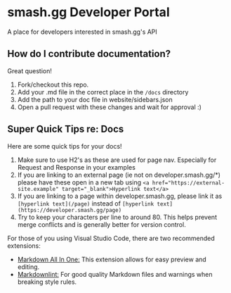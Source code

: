 # smash.gg Developer Portal
A place for developers interested in smash.gg's API

## How do I contribute documentation?
Great question!

1. Fork/checkout this repo.
2. Add your .md file in the correct place in the `/docs` directory
3. Add the path to your doc file in website/sidebars.json
4. Open a pull request with these changes and wait for approval :)

## Super Quick Tips re: Docs

Here are some quick tips for your docs!

1. Make sure to use H2's as these are used for page nav. Especially for Request and Response in your examples
2. If you are linking to an external page (ie not on developer.smash.gg/*) please have these open in a new tab using
`<a href="https://external-site.example" target="_blank">Hyperlink text</a>`
3. If you are linking to a page within developer.smash.gg,
please link it as `[hyperlink text](/page)` instead of `[hyperlink text](https://developer.smash.gg/page)`
4. Try to keep your characters per line to around 80.
This helps prevent merge conflicts and is generally better for version control.

For those of you using Visual Studio Code, there are two recommended extensions:
- <a href="https://marketplace.visualstudio.com/items?itemName=yzhang.markdown-all-in-one" target="_blank">Markdown All In One:</a>
This extension allows for easy preview and editing.
- <a href="https://marketplace.visualstudio.com/items?itemName=DavidAnson.vscode-markdownlint" target="_blank">Markdownlint:</a>
For good quality Markdown files and warnings when breaking style rules.
